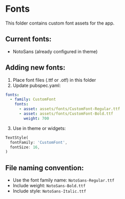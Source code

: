 # Fonts

This folder contains custom font assets for the app.

## Current fonts:
- NotoSans (already configured in theme)

## Adding new fonts:
1. Place font files (.ttf or .otf) in this folder
2. Update pubspec.yaml:
```yaml
fonts:
  - family: CustomFont
    fonts:
      - asset: assets/fonts/CustomFont-Regular.ttf
      - asset: assets/fonts/CustomFont-Bold.ttf
        weight: 700
```
3. Use in theme or widgets:
```dart
TextStyle(
  fontFamily: 'CustomFont',
  fontSize: 16,
)
```

## File naming convention:
- Use the font family name: `NotoSans-Regular.ttf`
- Include weight: `NotoSans-Bold.ttf`
- Include style: `NotoSans-Italic.ttf`